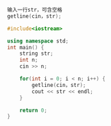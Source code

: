 <!--
 * @Description: 
 * @Version: 1.0
 * @Author: DaLao
 * @Email: dalao_li@163.com
 * @Date: 2021-11-27 20:15:15
 * @LastEditors: DaLao
 * @LastEditTime: 2021-11-27 20:19:07
-->


```c
输入一行str，可含空格
getline(cin，str);
```

```c++
#include<iostream>

using namespace std;
int main() {
	string str;
	int n;
	cin >> n;

	for(int i = 0; i < n; i++) {
		getline(cin，str);
		cout << str << endl;
	}

	return 0;
}

```